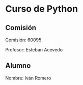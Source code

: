 # Curso de Python

## Comisión

Comisión: 60095

Profesor: Esteban Acevedo

## Alumno

Nombre: Iván Romero